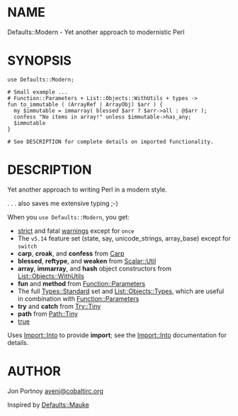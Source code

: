 # NAME

Defaults::Modern - Yet another approach to modernistic Perl

# SYNOPSIS

    use Defaults::Modern;

    # Small example ...
    # Function::Parameters + List::Objects::WithUtils + types ->
    fun to_immutable ( (ArrayRef | ArrayObj) $arr ) {
      my $immutable = immarray( blessed $arr ? $arr->all : @$arr );
      confess "No items in array!" unless $immutable->has_any;
      $immutable
    }

    # See DESCRIPTION for complete details on imported functionality.

# DESCRIPTION

Yet another approach to writing Perl in a modern style.

. . . also saves me extensive typing ;-)

When you `use Defaults::Modern`, you get:

- [strict](http://search.cpan.org/perldoc?strict) and fatal [warnings](http://search.cpan.org/perldoc?warnings) except for `once`
- The `v5.14` feature set (state, say, unicode\_strings, array\_base) except for
`switch`
- __carp__, __croak__, and __confess__ from [Carp](http://search.cpan.org/perldoc?Carp)
- __blessed__, __reftype__, and __weaken__ from [Scalar::Util](http://search.cpan.org/perldoc?Scalar::Util)
- __array__, __immarray__, and __hash__ object constructors from
[List::Objects::WithUtils](http://search.cpan.org/perldoc?List::Objects::WithUtils)
- __fun__ and __method__ from [Function::Parameters](http://search.cpan.org/perldoc?Function::Parameters)
- The full [Types::Standard](http://search.cpan.org/perldoc?Types::Standard) set and [List::Objects::Types](http://search.cpan.org/perldoc?List::Objects::Types), which are useful
in combination with [Function::Parameters](http://search.cpan.org/perldoc?Function::Parameters)
- __try__ and __catch__ from [Try::Tiny](http://search.cpan.org/perldoc?Try::Tiny)
- __path__ from [Path::Tiny](http://search.cpan.org/perldoc?Path::Tiny)
- [true](http://search.cpan.org/perldoc?true)

Uses [Import::Into](http://search.cpan.org/perldoc?Import::Into) to provide __import__; see the [Import::Into](http://search.cpan.org/perldoc?Import::Into)
documentation for details.

# AUTHOR

Jon Portnoy <avenj@cobaltirc.org>

Inspired by [Defaults::Mauke](http://search.cpan.org/perldoc?Defaults::Mauke)
